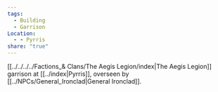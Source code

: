 ```yaml
---
tags:
  - Building
  - Garrison
Location:
  - - Pyrris
share: "true"
---
```


[[../../../../Factions_& Clans/The Aegis Legion/index|The Aegis Legion]] garrison at [[../index|Pyrris]], overseen by [[../NPCs/General_Ironclad|General Ironclad]].
